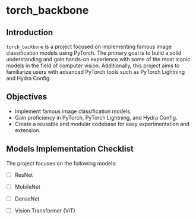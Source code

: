 # torch_backbone

## Introduction
`torch_backbone` is a project focused on implementing famous image classification models using PyTorch. The primary goal is to build a solid understanding and gain hands-on experience with some of the most iconic models in the field of computer vision. Additionally, this project aims to familiarize users with advanced PyTorch tools such as PyTorch Lightning and Hydra Config.

## Objectives
- Implement famous image classification models.
- Gain proficiency in PyTorch, PyTorch Lightning, and Hydra Config.
- Create a reusable and modular codebase for easy experimentation and extension.

## Models Implementation Checklist
The project focuses on the following models:
- [ ] ResNet
- [ ] MobileNet
- [ ] DenseNet
- [ ] Vision Transformer (ViT)

